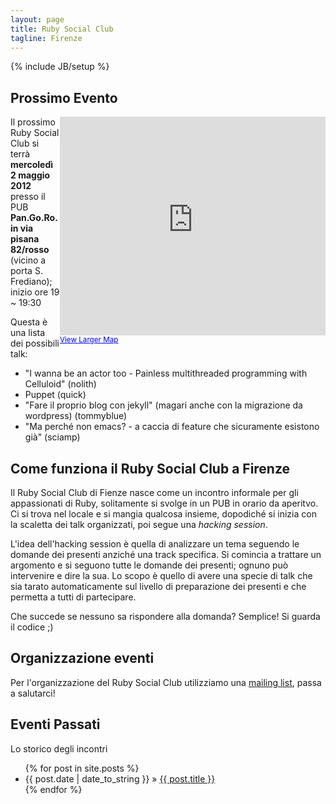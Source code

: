 ```yaml
---
layout: page
title: Ruby Social Club 
tagline: Firenze 
---
```

{% include JB/setup %}

## Prossimo Evento

<div style="float: right;">
<iframe width="425" height="350" frameborder="0" scrolling="no" marginheight="0" marginwidth="0" src="http://maps.google.com/maps?f=q&amp;source=s_q&amp;hl=en&amp;geocode=&amp;q=pangoro+firenze,+italy&amp;aq=&amp;sll=37.0625,-95.677068&amp;sspn=52.020054,65.742188&amp;ie=UTF8&amp;hq=pangoro&amp;hnear=Florence,+Tuscany,+Italy&amp;t=m&amp;cid=5905533116706675248&amp;ll=43.773263,11.236246&amp;spn=0.005423,0.00912&amp;z=16&amp;iwloc=A&amp;output=embed">
</iframe>
<br />
<small>
	<a href="http://maps.google.com/maps?f=q&amp;source=embed&amp;hl=en&amp;geocode=&amp;q=pangoro+firenze,+italy&amp;aq=&amp;sll=37.0625,-95.677068&amp;sspn=52.020054,65.742188&amp;ie=UTF8&amp;hq=pangoro&amp;hnear=Florence,+Tuscany,+Italy&amp;t=m&amp;cid=5905533116706675248&amp;ll=43.773263,11.236246&amp;spn=0.005423,0.00912&amp;z=16&amp;iwloc=A" style="color:#0000FF;text-align:left">View Larger Map</a>
</small>
</div>

Il prossimo Ruby Social Club si terrà **mercoledì 2 maggio 2012** presso il PUB **Pan.Go.Ro. in via pisana 82/rosso** (vicino a porta S. Frediano); inizio ore 19 ~ 19:30

Questa è una lista dei possibili talk:
* "I wanna be an actor too - Painless multithreaded programming with Celluloid" (nolith)
* Puppet (quick) 
* "Fare il proprio blog con jekyll" (magari anche con
la migrazione da wordpress) (tommyblue)
* "Ma perché non emacs? - a caccia di feature che sicuramente esistono
già" (sciamp)

<div style="clear: both;"/>

## Come funziona il Ruby Social Club a Firenze

Il Ruby Social Club di Fienze nasce come un incontro informale per gli 
appassionati di Ruby, solitamente si svolge in un PUB in orario da aperitvo.
Ci si trova nel locale e si mangia qualcosa insieme, dopodiché si inizia 
con la scaletta dei talk organizzati, poi segue una _hacking session_.

L'idea dell'hacking session è quella di analizzare un tema seguendo le
domande dei presenti anziché una track specifica.
Si comincia a trattare un argomento e si seguono tutte le domande dei presenti;
ognuno può intervenire e dire la sua. Lo scopo è quello di avere una specie di 
talk che sia tarato automaticamente sul livello di preparazione dei presenti
e che permetta a tutti di partecipare.

Che succede se nessuno sa rispondere alla domanda? 
Semplice! Si guarda il codice ;)

## Organizzazione eventi

Per l'organizzazione del Ruby Social Club utilizziamo una [mailing list](https://lists.lilik.it/wws/subscribe/ruby), passa a salutarci!
    
## Eventi Passati

Lo storico degli incontri

<ul class="posts">
  {% for post in site.posts %}
    <li><span>{{ post.date | date_to_string }}</span> &raquo; <a href="{{ BASE_PATH }}{{ post.url }}">{{ post.title }}</a></li>
  {% endfor %}
</ul>



